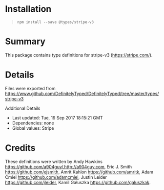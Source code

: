 # Installation
> `npm install --save @types/stripe-v3`

# Summary
This package contains type definitions for stripe-v3 (https://stripe.com/).

# Details
Files were exported from https://www.github.com/DefinitelyTyped/DefinitelyTyped/tree/master/types/stripe-v3

Additional Details
 * Last updated: Tue, 19 Sep 2017 18:15:21 GMT
 * Dependencies: none
 * Global values: Stripe

# Credits
These definitions were written by Andy Hawkins <https://github.com/a904guy/,http://a904guy.com>, Eric J. Smith <https://github.com/ejsmith>, Amrit Kahlon <https://github.com/amritk>, Adam Cmiel <https://github.com/adamcmiel>, Justin Leider <https://github.com/jleider>, Kamil Gałuszka <https://github.com/galuszkak>.
